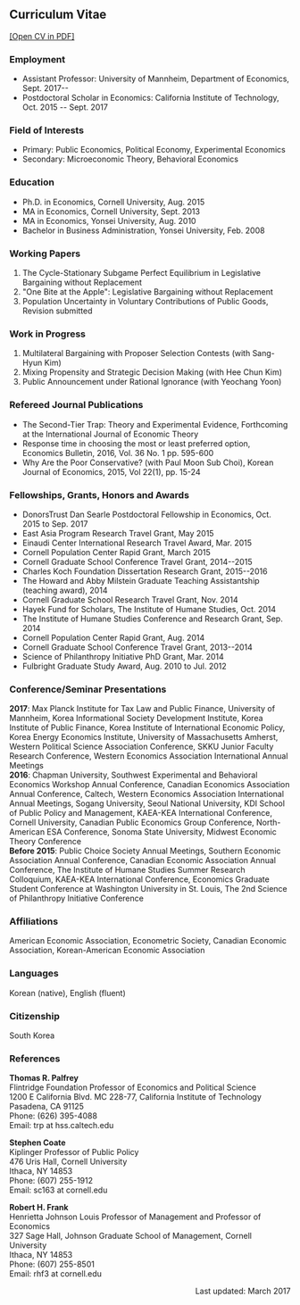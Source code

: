 ## Curriculum Vitae

<a href="http://people.hss.caltech.edu/~dgkim/CV-DukGyooKim.pdf" target="_blank">[Open CV in PDF]</a>

### Employment
- Assistant Professor: University of Mannheim, Department of Economics, Sept. 2017--  
- Postdoctoral Scholar in Economics: California Institute of Technology, Oct. 2015 -- Sept. 2017


### Field of Interests
- Primary: Public Economics, Political Economy, Experimental Economics  
- Secondary: Microeconomic Theory, Behavioral Economics


### Education
- Ph.D. in Economics, Cornell University, Aug. 2015  
- MA in Economics, Cornell University, Sept. 2013  
- MA in Economics, Yonsei University, Aug. 2010  
- Bachelor in Business Administration, Yonsei University, Feb. 2008

### Working Papers
1. The Cycle-Stationary Subgame Perfect Equilibrium in Legislative Bargaining without Replacement
2. "One Bite at the Apple": Legislative Bargaining without Replacement
3. Population Uncertainty in Voluntary Contributions of Public Goods, Revision submitted

### Work in Progress
1. Multilateral Bargaining with Proposer Selection Contests (with Sang-Hyun Kim)
2. Mixing Propensity and Strategic Decision Making (with Hee Chun Kim)
3. Public Announcement under Rational Ignorance (with Yeochang Yoon)

### Refereed Journal Publications
- The Second-Tier Trap: Theory and Experimental Evidence, Forthcoming at the International Journal of Economic Theory
- Response time in choosing the most or least preferred option, Economics Bulletin, 2016, Vol. 36 No. 1 pp. 595-600
- Why Are the Poor Conservative? (with Paul Moon Sub Choi), Korean Journal of Economics, 2015, Vol 22(1), pp. 15-24

### Fellowships, Grants, Honors and Awards
- DonorsTrust Dan Searle Postdoctoral Fellowship in Economics, Oct. 2015 to Sep. 2017
- East Asia Program Research Travel Grant, May 2015
- Einaudi Center International Research Travel Award, Mar. 2015
- Cornell Population Center Rapid Grant, March 2015
- Cornell Graduate School Conference Travel Grant, 2014--2015
- Charles Koch Foundation Dissertation Research Grant, 2015--2016
- The Howard and Abby Milstein Graduate Teaching Assistantship (teaching award), 2014
- Cornell Graduate School Research Travel Grant, Nov. 2014
- Hayek Fund for Scholars, The Institute of Humane Studies, Oct. 2014
- The Institute of Humane Studies Conference and Research Grant, Sep. 2014
- Cornell Population Center Rapid Grant, Aug. 2014
- Cornell Graduate School Conference Travel Grant, 2013--2014
- Science of Philanthropy Initiative PhD Grant, Mar. 2014
- Fulbright Graduate Study Award, Aug. 2010 to Jul. 2012

### Conference/Seminar Presentations
__2017__: Max Planck Institute for Tax Law and Public Finance, University of Mannheim, Korea Informational Society Development Institute, Korea Institute of Public Finance, Korea Institute of International Economic Policy, Korea Energy Economics Institute, University of Massachusetts Amherst, Western Political Science Association Conference, SKKU Junior Faculty Research Conference, Western Economics Association International Annual Meetings  
__2016__: Chapman University, Southwest Experimental and Behavioral Economics Workshop Annual Conference, Canadian Economics Association Annual Conference, Caltech, Western Economics Association International Annual Meetings, Sogang University, Seoul National University, KDI School of Public Policy and Management, KAEA-KEA International Conference, Cornell University, Canadian Public Economics Group Conference, North-American ESA Conference, Sonoma State University, Midwest Economic Theory Conference  
__Before 2015__: Public Choice Society Annual Meetings, Southern Economic Association Annual Conference, Canadian Economic Association Annual Conference, The Institute of Humane Studies Summer Research Colloquium, KAEA-KEA International Conference, Economics Graduate Student Conference at Washington University in St. Louis, The 2nd Science of Philanthropy Initiative Conference

### Affiliations
American Economic Association, Econometric Society, Canadian Economic Association, Korean-American Economic Association

### Languages
Korean (native), English (fluent)

### Citizenship
South Korea

### References
__Thomas R. Palfrey__  
Flintridge Foundation Professor of Economics and Political Science  
1200 E California Blvd. MC 228-77, California Institute of Technology  
Pasadena, CA 91125  
Phone: (626) 395-4088  
Email: trp at hss.caltech.edu  

__Stephen Coate__  
Kiplinger Professor of Public Policy  
476 Uris Hall, Cornell University  
Ithaca, NY 14853  
Phone: (607) 255-1912  
Email: sc163 at cornell.edu  

__Robert H. Frank__  
Henrietta Johnson Louis Professor of Management and Professor of Economics  
327 Sage Hall, Johnson Graduate School of Management, Cornell University  
Ithaca, NY 14853  
Phone: (607) 255-8501  
Email: rhf3 at cornell.edu  

<p align=right> Last updated: March 2017 </p>
